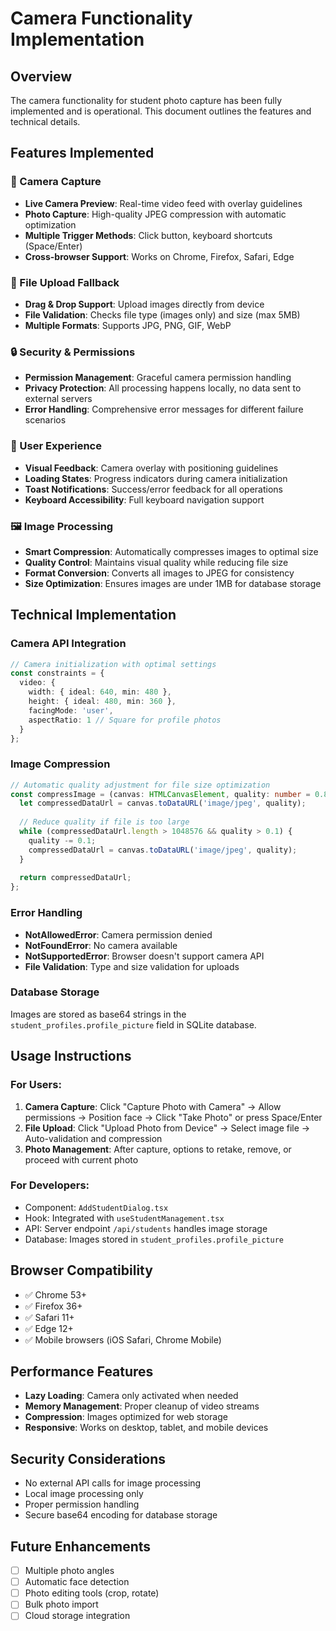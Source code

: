 # Camera Functionality Implementation

## Overview
The camera functionality for student photo capture has been fully implemented and is operational. This document outlines the features and technical details.

## Features Implemented

### 🎥 Camera Capture
- **Live Camera Preview**: Real-time video feed with overlay guidelines
- **Photo Capture**: High-quality JPEG compression with automatic optimization
- **Multiple Trigger Methods**: Click button, keyboard shortcuts (Space/Enter)
- **Cross-browser Support**: Works on Chrome, Firefox, Safari, Edge

### 📁 File Upload Fallback
- **Drag & Drop Support**: Upload images directly from device
- **File Validation**: Checks file type (images only) and size (max 5MB)
- **Multiple Formats**: Supports JPG, PNG, GIF, WebP

### 🔒 Security & Permissions
- **Permission Management**: Graceful camera permission handling
- **Privacy Protection**: All processing happens locally, no data sent to external servers
- **Error Handling**: Comprehensive error messages for different failure scenarios

### 🎨 User Experience
- **Visual Feedback**: Camera overlay with positioning guidelines
- **Loading States**: Progress indicators during camera initialization
- **Toast Notifications**: Success/error feedback for all operations
- **Keyboard Accessibility**: Full keyboard navigation support

### 🖼️ Image Processing
- **Smart Compression**: Automatically compresses images to optimal size
- **Quality Control**: Maintains visual quality while reducing file size
- **Format Conversion**: Converts all images to JPEG for consistency
- **Size Optimization**: Ensures images are under 1MB for database storage

## Technical Implementation

### Camera API Integration
```typescript
// Camera initialization with optimal settings
const constraints = {
  video: {
    width: { ideal: 640, min: 480 },
    height: { ideal: 480, min: 360 },
    facingMode: 'user',
    aspectRatio: 1 // Square for profile photos
  }
};
```

### Image Compression
```typescript
// Automatic quality adjustment for file size optimization
const compressImage = (canvas: HTMLCanvasElement, quality: number = 0.8): string => {
  let compressedDataUrl = canvas.toDataURL('image/jpeg', quality);
  
  // Reduce quality if file is too large
  while (compressedDataUrl.length > 1048576 && quality > 0.1) {
    quality -= 0.1;
    compressedDataUrl = canvas.toDataURL('image/jpeg', quality);
  }
  
  return compressedDataUrl;
};
```

### Error Handling
- **NotAllowedError**: Camera permission denied
- **NotFoundError**: No camera available
- **NotSupportedError**: Browser doesn't support camera API
- **File Validation**: Type and size validation for uploads

### Database Storage
Images are stored as base64 strings in the `student_profiles.profile_picture` field in SQLite database.

## Usage Instructions

### For Users:
1. **Camera Capture**: Click "Capture Photo with Camera" → Allow permissions → Position face → Click "Take Photo" or press Space/Enter
2. **File Upload**: Click "Upload Photo from Device" → Select image file → Auto-validation and compression
3. **Photo Management**: After capture, options to retake, remove, or proceed with current photo

### For Developers:
- Component: `AddStudentDialog.tsx`
- Hook: Integrated with `useStudentManagement.tsx`
- API: Server endpoint `/api/students` handles image storage
- Database: Images stored in `student_profiles.profile_picture`

## Browser Compatibility
- ✅ Chrome 53+
- ✅ Firefox 36+
- ✅ Safari 11+
- ✅ Edge 12+
- ✅ Mobile browsers (iOS Safari, Chrome Mobile)

## Performance Features
- **Lazy Loading**: Camera only activated when needed
- **Memory Management**: Proper cleanup of video streams
- **Compression**: Images optimized for web storage
- **Responsive**: Works on desktop, tablet, and mobile devices

## Security Considerations
- No external API calls for image processing
- Local image processing only
- Proper permission handling
- Secure base64 encoding for database storage

## Future Enhancements
- [ ] Multiple photo angles
- [ ] Automatic face detection
- [ ] Photo editing tools (crop, rotate)
- [ ] Bulk photo import
- [ ] Cloud storage integration
